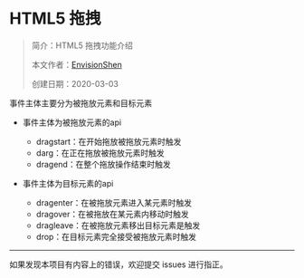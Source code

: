 # HTML5 拖拽

> 简介：HTML5 拖拽功能介绍
>
> 本文作者：[EnvisionShen](https://github.com/MrEnvision)
>
> 创建日期：2020-03-03



事件主体主要分为被拖放元素和目标元素

- 事件主体为被拖放元素的api

  - dragstart：在开始拖放被拖放元素时触发
  - darg：在正在拖放被拖放元素时触发
  - dragend：在整个拖放操作结束时触发

- 事件主体为目标元素的api

  - dragenter：在被拖放元素进入某元素时触发
  - dragover：在被拖放在某元素内移动时触发
  - dragleave：在被拖放元素移出目标元素是触发
  - drop：在目标元素完全接受被拖放元素时触发

  

------

如果发现本项目有内容上的错误，欢迎提交 issues 进行指正。